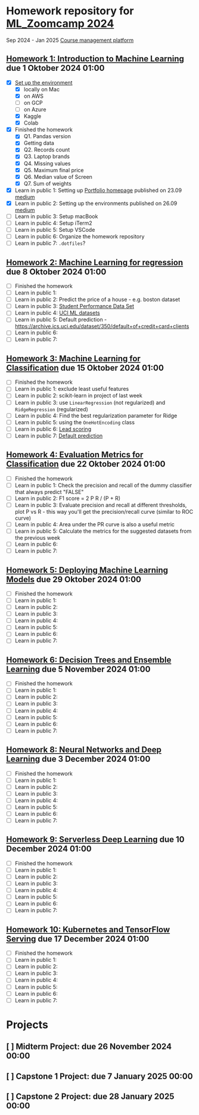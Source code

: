 # Homework repository for [ML_Zoomcamp 2024](https://github.com/DataTalksClub/machine-learning-zoomcamp)

Sep 2024 - Jan 2025
[Course management platform](https://courses.datatalks.club/ml-zoomcamp-2024/)

## [Homework 1: Introduction to Machine Learning](./01-intro/homework_01_till_meineke.ipynb) due 1 Oktober 2024 01:00

- [x] [Set up the environment](./01-intro/Setup_environment.md)
  - [x] locally on Mac
  - [x] on AWS
  - [ ] on GCP
  - [ ] on Azure
  - [x] Kaggle
  - [x] Colab
- [x] Finished the homework
  - [x] Q1. Pandas version
  - [x] Getting data
  - [x] Q2. Records count
  - [x] Q3. Laptop brands
  - [x] Q4. Missing values
  - [x] Q5. Maximum final price
  - [x] Q6. Median value of Screen
  - [x] Q7. Sum of weights
- [x] Learn in public 1: Setting up [Portfolio homepage](till.meineke.github.io) published on 23.09 [medium](https://medium.com/@till.meineke/how-to-setup-a-portfolio-page-on-github-io-3b951fc94f22)
- [x] Learn in public 2: Setting up the environments published on 26.09 [medium](https://medium.com/@till.meineke/setting-up-the-environments-for-ml-zoomcamp-2024-eceb6e42e36e)
- [ ] Learn in public 3: Setup macBook
- [ ] Learn in public 4: Setup iTerm2
- [ ] Learn in public 5: Setup VSCode
- [ ] Learn in public 6: Organize the homework repository
- [ ] Learn in public 7: `.dotfiles`?

## [Homework 2: Machine Learning for regression](./02-regression/homework_02_till_meineke.ipynb) due 8 Oktober 2024 01:00

- [ ] Finished the homework
- [ ] Learn in public 1:
- [ ] Learn in public 2: Predict the price of a house - e.g. boston dataset
- [ ] Learn in public 3: [Student Performance Data Set](https://archive.ics.uci.edu/dataset/320/student+performance)
- [ ] Learn in public 4: [UCI ML datasets](https://archive.ics.uci.edu/datasets)
- [ ] Learn in public 5: Default prediction - <https://archive.ics.uci.edu/dataset/350/default+of+credit+card+clients>
- [ ] Learn in public 6:
- [ ] Learn in public 7:

## [Homework 3: Machine Learning for Classification](./03-classification/homework_03_till_meineke.ipynb) due 15 Oktober 2024 01:00

- [ ] Finished the homework
- [ ] Learn in public 1: exclude least useful features
- [ ] Learn in public 2: scikit-learn in project of last week
- [ ] Learn in public 3: use `LinearRegression` (not regularized) and `RidgeRegression` (regularized)
- [ ] Learn in public 4: Find the best regularization parameter for Ridge
- [ ] Learn in public 5: using the `OneHotEncoding` class
- [ ] Learn in public 6: [Lead scoring](https://www.kaggle.com/ashydv/leads-dataset)
- [ ] Learn in public 7: [Default prediction](https://archive.ics.uci.edu/dataset/350/default+of+credit+card+clients)

## [Homework 4: Evaluation Metrics for Classification]() due 22 Oktober 2024 01:00

- [ ] Finished the homework
- [ ] Learn in public 1: Check the precision and recall of the dummy classifier that always predict "FALSE"
- [ ] Learn in public 2: F1 score = 2 P R / (P + R)
- [ ] Learn in public 3: Evaluate precision and recall at different thresholds, plot P vs R - this way you'll get the precision/recall curve (similar to ROC curve)
- [ ] Learn in public 4: Area under the PR curve is also a useful metric
- [ ] Learn in public 5: Calculate the metrics for the suggested datasets from the previous week
- [ ] Learn in public 6:
- [ ] Learn in public 7:

## [Homework 5: Deploying Machine Learning Models]() due 29 Oktober 2024 01:00

- [ ] Finished the homework
- [ ] Learn in public 1:
- [ ] Learn in public 2:
- [ ] Learn in public 3:
- [ ] Learn in public 4:
- [ ] Learn in public 5:
- [ ] Learn in public 6:
- [ ] Learn in public 7:

## [Homework 6: Decision Trees and Ensemble Learning]() due 5 November 2024 01:00

- [ ] Finished the homework
- [ ] Learn in public 1:
- [ ] Learn in public 2:
- [ ] Learn in public 3:
- [ ] Learn in public 4:
- [ ] Learn in public 5:
- [ ] Learn in public 6:
- [ ] Learn in public 7:

## [Homework 8: Neural Networks and Deep Learning]() due 3 December 2024 01:00

- [ ] Finished the homework
- [ ] Learn in public 1:
- [ ] Learn in public 2:
- [ ] Learn in public 3:
- [ ] Learn in public 4:
- [ ] Learn in public 5:
- [ ] Learn in public 6:
- [ ] Learn in public 7:

## [Homework 9: Serverless Deep Learning]() due 10 December 2024 01:00

- [ ] Finished the homework
- [ ] Learn in public 1:
- [ ] Learn in public 2:
- [ ] Learn in public 3:
- [ ] Learn in public 4:
- [ ] Learn in public 5:
- [ ] Learn in public 6:
- [ ] Learn in public 7:

## [Homework 10: Kubernetes and TensorFlow Serving]() due 17 December 2024 01:00

- [ ] Finished the homework
- [ ] Learn in public 1:
- [ ] Learn in public 2:
- [ ] Learn in public 3:
- [ ] Learn in public 4:
- [ ] Learn in public 5:
- [ ] Learn in public 6:
- [ ] Learn in public 7:

# Projects

## [ ] Midterm Project: due 26 November 2024 00:00
## [ ] Capstone 1 Project: due 7 January 2025 00:00
## [ ] Capstone 2 Project: due 28 January 2025 00:00